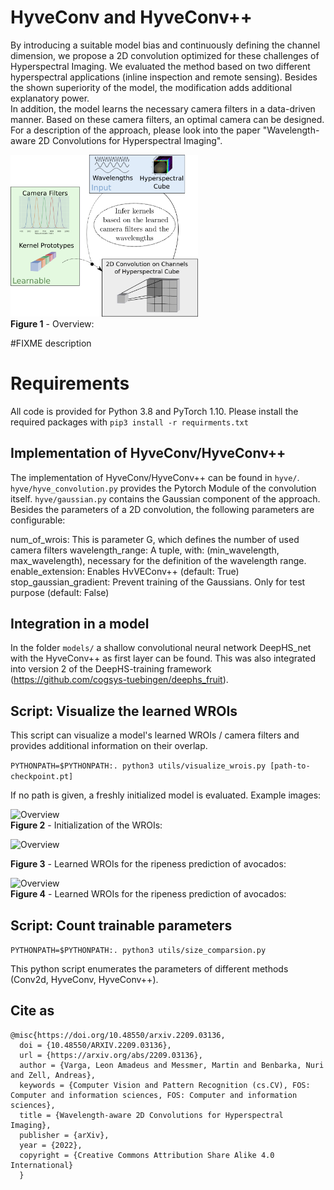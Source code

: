 # HyveConv and HyveConv++
By introducing a suitable model bias and continuously defining the channel dimension, we propose a 2D convolution optimized for these challenges of Hyperspectral Imaging.
We evaluated the method based on two different hyperspectral applications (inline inspection and remote sensing). Besides the shown superiority of the model, the modification adds additional explanatory power.    
In addition, the model learns the necessary camera filters in a data-driven manner. Based on these camera filters, an optimal camera can be designed.
For a description of the approach, please look into the paper "Wavelength-aware 2D Convolutions for Hyperspectral Imaging".

<img src="images/procedure.png" alt="Overview" style="width: 300px;"/><br>
**Figure 1** - Overview:


#FIXME description

# Requirements
All code is provided for Python 3.8 and PyTorch 1.10.
Please install the required packages with 
    ```pip3 install -r requirments.txt```

## Implementation of HyveConv/HyveConv++
The implementation of HyveConv/HyveConv++ can be found in `hyve/`. `hyve/hyve_convolution.py` provides the Pytorch Module of the convolution itself. `hyve/gaussian.py` contains the Gaussian component of the approach.
Besides the parameters of a 2D convolution, the following parameters are configurable:

num_of_wrois: This is parameter G, which defines the number of used camera filters
wavelength_range: A tuple, with: (min_wavelength, max_wavelength), necessary for the definition of the wavelength range.
enable_extension: Enables HvVEConv++ (default: True)
stop_gaussian_gradient: Prevent training of the Gaussians. Only for test purpose (default: False)

## Integration in a model
In the folder ```models/``` a shallow convolutional neural network DeepHS_net with the HyveConv++ as first layer can be found.
This was also integrated into version 2 of the DeepHS-training framework (https://github.com/cogsys-tuebingen/deephs_fruit).


## Script: Visualize the learned WROIs
This script can visualize a model's learned WROIs / camera filters and provides additional information on their overlap.

```PYTHONPATH=$PYTHONPATH:. python3 utils/visualize_wrois.py [path-to-checkpoint.pt]```

If no path is given, a freshly initialized model is evaluated. Example images:

<img src="images/init.png" alt="Overview" style="width: 300px;"/><br>
**Figure 2** - Initialization of the WROIs:

<img src="images/avocado_ripeness_deephs_hyveconv_pp.pt.png" alt="Overview" style="width: 300px;"/><br>

**Figure 3** - Learned WROIs for the ripeness prediction of avocados:

<img src="images/kiwi_ripeness_deephs_hyveconv_pp.pt.png" alt="Overview" style="width: 300px;"/><br>
**Figure 4** - Learned WROIs for the ripeness prediction of avocados:


## Script: Count trainable parameters
```PYTHONPATH=$PYTHONPATH:. python3 utils/size_comparsion.py```

This python script enumerates the parameters of different methods (Conv2d, HyveConv, HyveConv++).

## Cite as
```
@misc{https://doi.org/10.48550/arxiv.2209.03136,
  doi = {10.48550/ARXIV.2209.03136},  
  url = {https://arxiv.org/abs/2209.03136},  
  author = {Varga, Leon Amadeus and Messmer, Martin and Benbarka, Nuri and Zell, Andreas},  
  keywords = {Computer Vision and Pattern Recognition (cs.CV), FOS: Computer and information sciences, FOS: Computer and information sciences},  
  title = {Wavelength-aware 2D Convolutions for Hyperspectral Imaging},  
  publisher = {arXiv},  
  year = {2022},  
  copyright = {Creative Commons Attribution Share Alike 4.0 International}
  }

```

